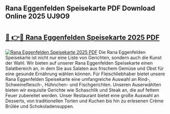 ## Rana Eggenfelden Speisekarte PDF Download Online 2025 UJ9O9

# <h2><a href="http://gc9mtvi.nevu.top/?p=Rana+Eggenfelden+Speisekarte">🔗 👉🔴 Rana Eggenfelden Speisekarte 2025 PDF</a></h2>

[![Rana Eggenfelden Speisekarte 2025 PDF](https://i.imgur.com/dBaPXMq.png)](http://gc9mtvi.nevu.top/?p=Rana+Eggenfelden+Speisekarte)
Die Rana Eggenfelden Speisekarte ist nicht nur eine Liste von Gerichten, sondern auch die Kunst der Wahl. Wir bieten auf unserer Rana Eggenfelden Speisekarte einen Salatbereich an, in dem Sie aus Salaten aus frischem Gemüse und Obst für eine gesunde Ernährung wählen können. Für Fleischliebhaber bietet unsere Rana Eggenfelden Speisekarte eine umfangreiche Auswahl an Rind-, Schweinefleisch-, Hühnchen- und Fischgerichten. Unseren Auserwählten bieten wir exquisite Gerichte wie Schaschlik und Steak an, die auf fettem Feuer zubereitet werden. Unser Restaurant bietet eine große Auswahl an Desserts, von traditionellen Torten und Kuchen bis hin zu erlesenen Crème Brûlée und Schokoladensuppen.
